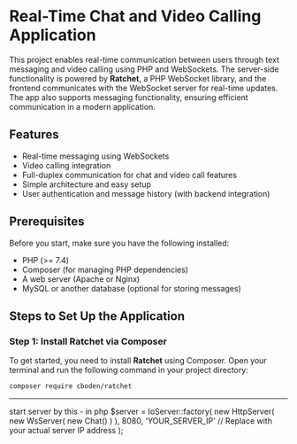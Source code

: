 # Real-Time Chat and Video Calling Application

This project enables real-time communication between users through text messaging and video calling using PHP and WebSockets. The server-side functionality is powered by **Ratchet**, a PHP WebSocket library, and the frontend communicates with the WebSocket server for real-time updates. The app also supports messaging functionality, ensuring efficient communication in a modern application.

## Features

- Real-time messaging using WebSockets
- Video calling integration
- Full-duplex communication for chat and video call features
- Simple architecture and easy setup
- User authentication and message history (with backend integration)

## Prerequisites

Before you start, make sure you have the following installed:

- PHP (>= 7.4)
- Composer (for managing PHP dependencies)
- A web server (Apache or Nginx)
- MySQL or another database (optional for storing messages)

## Steps to Set Up the Application

### Step 1: Install Ratchet via Composer

To get started, you need to install **Ratchet** using Composer. Open your terminal and run the following command in your project directory:

```bash
composer require cboden/ratchet
```
----
start server by this - in php
$server = IoServer::factory(
    new HttpServer(
        new WsServer(
            new Chat()
        )
    ),
    8080,
    'YOUR_SERVER_IP'  // Replace with your actual server IP address
);
